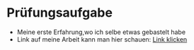# Prüfungsaufgabe

- Meine erste Erfahrung,wo ich selbe etwas gebastelt habe
- Link auf meine Arbeit kann man hier schauen: [Link klicken](https://takhmazov.github.io/Pr-fungsaufgabe/)

